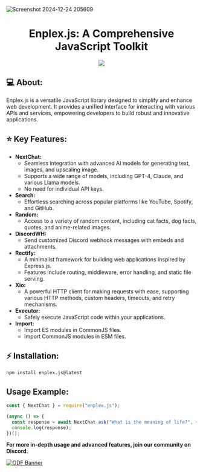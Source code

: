 <p align = "center">
   
![Screenshot 2024-12-24 205609](https://github.com/user-attachments/assets/415145ab-18f3-4da2-8298-80b6fde96db3)
</p>

<h1 align = "center">
Enplex.js: A Comprehensive JavaScript Toolkit
</h1>

<p align="center">
  <a href="https://www.npmjs.com/package/enplex.js">
    <img src="https://img.shields.io/badge/npm-package-red.svg">
  </a>
</p>

## 💻 About:

Enplex.js is a versatile JavaScript library designed to simplify and enhance web development. It provides a unified interface for interacting with various APIs and services, empowering developers to build robust and innovative applications.

## ⭐ Key Features:

* **NextChat:** 
   - Seamless integration with advanced AI models for generating text, images, and upscaling image.
   - Supports a wide range of models, including GPT-4, Claude, and various Llama models.
   - No need for individual API keys.
* **Search:** 
   - Effortless searching across popular platforms like YouTube, Spotify, and GitHub.
* **Random:** 
   - Access to a variety of random content, including cat facts, dog facts, quotes, and anime-related images.
* **DiscordWH:** 
   - Send customized Discord webhook messages with embeds and attachments.
* **Rectify:** 
   - A minimalist framework for building web applications inspired by Express.js.
   - Features include routing, middleware, error handling, and static file serving.
* **Xio:** 
   - A powerful HTTP client for making requests with ease, supporting various HTTP methods, custom headers, timeouts, and retry mechanisms.
* **Executor:** 
   - Safely execute JavaScript code within your applications.
* **Import:** 
   - Import ES modules in CommonJS files.
   - Import CommonJS modules in ESM files.

## ⚡ Installation:

```bash
npm install enplex.js@latest
```

## Usage Example:

```js
const { NextChat } = require("enplex.js");

(async () => {
  const response = await NextChat.ask("What is the meaning of life?", { model: "gemini" });
  console.log(response);
})();
```

**For more in-depth usage and advanced features, join our community on Discord.**

[![ODF Banner](https://api.weblutions.com/discord/invite/a2c3QTWkuk)](https://discord.gg/a2c3QTWkuk)

